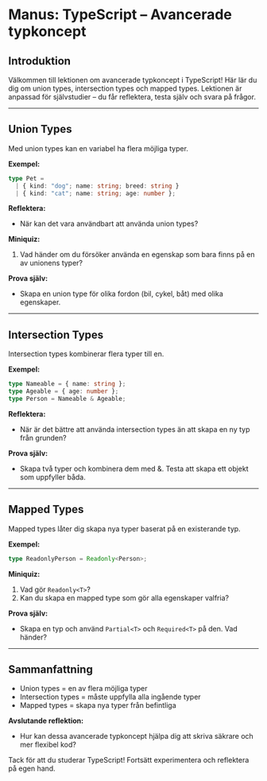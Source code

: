 # Manus: TypeScript – Avancerade typkoncept

## Introduktion

Välkommen till lektionen om avancerade typkoncept i TypeScript! Här lär du dig om union types, intersection types och mapped types. Lektionen är anpassad för självstudier – du får reflektera, testa själv och svara på frågor.

---

## Union Types

Med union types kan en variabel ha flera möjliga typer.

**Exempel:**

```ts
type Pet =
  | { kind: "dog"; name: string; breed: string }
  | { kind: "cat"; name: string; age: number };
```

**Reflektera:**

- När kan det vara användbart att använda union types?

**Miniquiz:**

1. Vad händer om du försöker använda en egenskap som bara finns på en av unionens typer?

**Prova själv:**

- Skapa en union type för olika fordon (bil, cykel, båt) med olika egenskaper.

---

## Intersection Types

Intersection types kombinerar flera typer till en.

**Exempel:**

```ts
type Nameable = { name: string };
type Ageable = { age: number };
type Person = Nameable & Ageable;
```

**Reflektera:**

- När är det bättre att använda intersection types än att skapa en ny typ från grunden?

**Prova själv:**

- Skapa två typer och kombinera dem med &. Testa att skapa ett objekt som uppfyller båda.

---

## Mapped Types

Mapped types låter dig skapa nya typer baserat på en existerande typ.

**Exempel:**

```ts
type ReadonlyPerson = Readonly<Person>;
```

**Miniquiz:**

1. Vad gör `Readonly<T>`?
2. Kan du skapa en mapped type som gör alla egenskaper valfria?

**Prova själv:**

- Skapa en typ och använd `Partial<T>` och `Required<T>` på den. Vad händer?

---

## Sammanfattning

- Union types = en av flera möjliga typer
- Intersection types = måste uppfylla alla ingående typer
- Mapped types = skapa nya typer från befintliga

**Avslutande reflektion:**

- Hur kan dessa avancerade typkoncept hjälpa dig att skriva säkrare och mer flexibel kod?

Tack för att du studerar TypeScript! Fortsätt experimentera och reflektera på egen hand.
